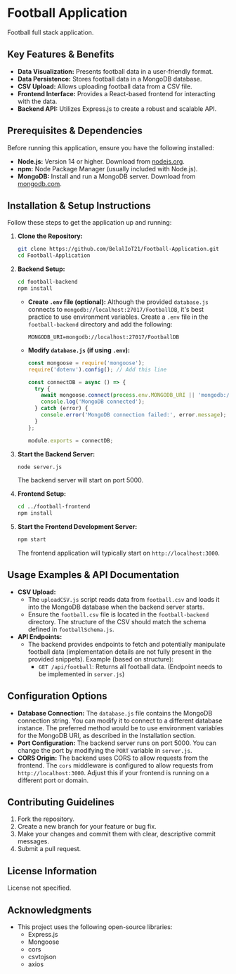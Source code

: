# Football Application

Football full stack application.

## Key Features & Benefits

*   **Data Visualization:** Presents football data in a user-friendly format.
*   **Data Persistence:** Stores football data in a MongoDB database.
*   **CSV Upload:** Allows uploading football data from a CSV file.
*   **Frontend Interface:** Provides a React-based frontend for interacting with the data.
*   **Backend API:**  Utilizes Express.js to create a robust and scalable API.

## Prerequisites & Dependencies

Before running this application, ensure you have the following installed:

*   **Node.js:** Version 14 or higher.  Download from [nodejs.org](https://nodejs.org/).
*   **npm:** Node Package Manager (usually included with Node.js).
*   **MongoDB:**  Install and run a MongoDB server. Download from [mongodb.com](https://www.mongodb.com/).

## Installation & Setup Instructions

Follow these steps to get the application up and running:

1.  **Clone the Repository:**

    ```bash
    git clone https://github.com/BelalIoT21/Football-Application.git
    cd Football-Application
    ```

2.  **Backend Setup:**

    ```bash
    cd football-backend
    npm install
    ```

    *   **Create `.env` file (optional):** Although the provided `database.js` connects to `mongodb://localhost:27017/FootballDB`, it's best practice to use environment variables. Create a `.env` file in the `football-backend` directory and add the following:

        ```
        MONGODB_URI=mongodb://localhost:27017/FootballDB
        ```

    *   **Modify `database.js` (if using `.env`):**

        ```javascript
        const mongoose = require('mongoose');
        require('dotenv').config(); // Add this line

        const connectDB = async () => {
          try {
            await mongoose.connect(process.env.MONGODB_URI || 'mongodb://localhost:27017/FootballDB');
            console.log('MongoDB connected');
          } catch (error) {
            console.error('MongoDB connection failed:', error.message);
          }
        };

        module.exports = connectDB;
        ```

3.  **Start the Backend Server:**

    ```bash
    node server.js
    ```

    The backend server will start on port 5000.

4.  **Frontend Setup:**

    ```bash
    cd ../football-frontend
    npm install
    ```

5.  **Start the Frontend Development Server:**

    ```bash
    npm start
    ```

    The frontend application will typically start on `http://localhost:3000`.

## Usage Examples & API Documentation

*   **CSV Upload:**
    *   The `uploadCSV.js` script reads data from `football.csv` and loads it into the MongoDB database when the backend server starts.
    *   Ensure the `football.csv` file is located in the `football-backend` directory. The structure of the CSV should match the schema defined in `footballSchema.js`.
*   **API Endpoints:**
    *   The backend provides endpoints to fetch and potentially manipulate football data (implementation details are not fully present in the provided snippets).  Example (based on structure):
        *   `GET /api/football`:  Returns all football data.  (Endpoint needs to be implemented in `server.js`)

## Configuration Options

*   **Database Connection:**  The `database.js` file contains the MongoDB connection string. You can modify it to connect to a different database instance. The preferred method would be to use environment variables for the MongoDB URI, as described in the Installation section.
*   **Port Configuration:** The backend server runs on port 5000. You can change the port by modifying the `PORT` variable in `server.js`.
*   **CORS Origin:**  The backend uses CORS to allow requests from the frontend. The `cors` middleware is configured to allow requests from `http://localhost:3000`.  Adjust this if your frontend is running on a different port or domain.

## Contributing Guidelines

1.  Fork the repository.
2.  Create a new branch for your feature or bug fix.
3.  Make your changes and commit them with clear, descriptive commit messages.
4.  Submit a pull request.

## License Information

License not specified.

## Acknowledgments

*   This project uses the following open-source libraries:
    *   Express.js
    *   Mongoose
    *   cors
    *   csvtojson
    *   axios
